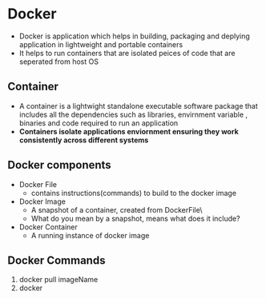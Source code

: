 # Docker

- Docker is application which helps in building, packaging and deplying application in lightweight and portable containers
- It helps to run containers that are isolated peices of code that are seperated from host OS

## Container

- A container is a lightwight standalone executable software package that includes all the dependencies such as libraries, envirnment variable , binaries and code required to run an application
- **Containers isolate applications enviornment ensuring they work consistently across different systems**

## Docker components

- Docker File
  - contains instructions(commands) to build to the docker image
- Docker Image
  - A snapshot of a container, created from DockerFile\
  - What do you mean by a snapshot, means what does it include?
- Docker Container
  - A running instance of docker image

## Docker Commands

1. docker pull imageName
2. docker
